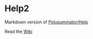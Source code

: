 # Help2
Markdown version of [Polusummator/Help](https://github.com/Polusummator/Help)

Read the [Wiki](https://github.com/Polusummator/Help2/wiki)
